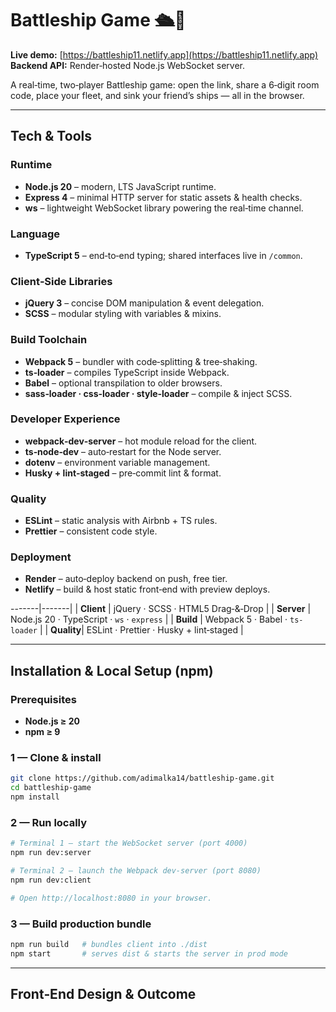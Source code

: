 # Battleship Game 🛳️🎯

**Live demo:** [https://battleship11.netlify.app](https://battleship11.netlify.app)
**Backend API:** Render‑hosted Node.js WebSocket server.

A real‑time, two‑player Battleship game: open the link, share a 6‑digit room code, place your fleet, and sink your friend’s ships — all in the browser.

---

## Tech & Tools

### Runtime

* **Node.js 20** – modern, LTS JavaScript runtime.
* **Express 4** – minimal HTTP server for static assets & health checks.
* **ws** – lightweight WebSocket library powering the real‑time channel.

### Language

* **TypeScript 5** – end‑to‑end typing; shared interfaces live in `/common`.

### Client‑Side Libraries

* **jQuery 3** – concise DOM manipulation & event delegation.
* **SCSS** – modular styling with variables & mixins.

### Build Toolchain

* **Webpack 5** – bundler with code‑splitting & tree‑shaking.
* **ts‑loader** – compiles TypeScript inside Webpack.
* **Babel** – optional transpilation to older browsers.
* **sass‑loader · css‑loader · style‑loader** – compile & inject SCSS.

### Developer Experience

* **webpack‑dev‑server** – hot module reload for the client.
* **ts‑node‑dev** – auto‑restart for the Node server.
* **dotenv** – environment variable management.
* **Husky + lint‑staged** – pre‑commit lint & format.

### Quality

* **ESLint** – static analysis with Airbnb + TS rules.
* **Prettier** – consistent code style.

### Deployment

* **Render** – auto‑deploy backend on push, free tier.
* **Netlify** – build & host static front‑end with preview deploys.

\-------|-------|
\| **Client** | jQuery · SCSS · HTML5 Drag‑&‑Drop |
\| **Server** | Node.js 20 · TypeScript · `ws` · `express` |
\| **Build**  | Webpack 5 · Babel · `ts-loader` |
\| **Quality**| ESLint · Prettier · Husky + lint‑staged |

---

## Installation & Local Setup (npm)

### Prerequisites

* **Node.js ≥ 20**
* **npm ≥ 9**

### 1 — Clone & install

```bash
git clone https://github.com/adimalka14/battleship-game.git
cd battleship-game
npm install
```

### 2 — Run locally

```bash
# Terminal 1 – start the WebSocket server (port 4000)
npm run dev:server

# Terminal 2 – launch the Webpack dev‑server (port 8080)
npm run dev:client

# Open http://localhost:8080 in your browser.
```

### 3 — Build production bundle

```bash
npm run build   # bundles client into ./dist
npm start       # serves dist & starts the server in prod mode
```

---

## Front‑End Design & Outcome
